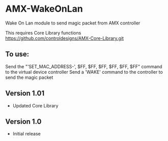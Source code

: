 AMX-WakeOnLan
=============

Wake On Lan module to send magic packet from AMX controller

This requires Core Library functions
https://github.com/controldesigns/AMX-Core-Library.git

To use:
-------------
Send the "'SET_MAC_ADDRESS-', $FF, $FF, $FF, $FF, $FF, $FF" command to the virtual device controller
Send a 'WAKE' command to the controller to send the magic packet

Version 1.01
-----------
- Updated Core Library

Version 1.0
-------------
- Initial release
